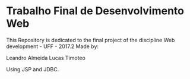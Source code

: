 # Trabalho Final de Desenvolvimento Web

This Repository is dedicated to the final project of the discipline Web development - UFF - 2017.2
Made by:

Leandro Almeida Lucas Timoteo

Using JSP and JDBC.
